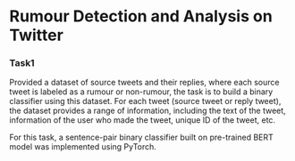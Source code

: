 # Rumour Detection and Analysis on Twitter

### Task1
Provided a dataset of source tweets and their replies, where each source tweet is labeled as a rumour or non-rumour, the task is to build a binary classifier using this dataset. For each tweet (source tweet or reply tweet), the dataset provides a range of information, including the text of the tweet, information of the user who made the
tweet, unique ID of the tweet, etc.

For this task, a sentence-pair binary classifier built on pre-trained BERT model was implemented using PyTorch.
